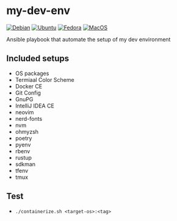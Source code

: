# my-dev-env
[![Debian](https://github.com/lyang/my-dot-files/actions/workflows/debian.yml/badge.svg)](https://github.com/lyang/my-dot-files/actions/workflows/debian.yml) [![Ubuntu](https://github.com/lyang/my-dot-files/actions/workflows/ubuntu.yml/badge.svg)](https://github.com/lyang/my-dot-files/actions/workflows/ubuntu.yml) [![Fedora](https://github.com/lyang/my-dot-files/actions/workflows/fedora.yml/badge.svg)](https://github.com/lyang/my-dot-files/actions/workflows/fedora.yml) [![MacOS](https://github.com/lyang/my-dot-files/actions/workflows/macos.yml/badge.svg)](https://github.com/lyang/my-dot-files/actions/workflows/macos.yml)

Ansible playbook that automate the setup of my dev environment

## Included setups
* OS packages
* Termiaal Color Scheme
* Docker CE
* Git Config
* GnuPG
* IntelliJ IDEA CE
* neovim
* nerd-fonts
* nvm
* ohmyzsh
* poetry
* pyenv
* rbenv
* rustup
* sdkman
* tfenv
* tmux

## Test
* `./containerize.sh <target-os>:<tag>`

